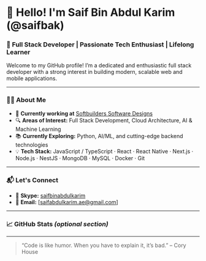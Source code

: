 # 👋 Hello! I'm Saif Bin Abdul Karim (@saifbak)

### 🚀 Full Stack Developer | Passionate Tech Enthusiast | Lifelong Learner

Welcome to my GitHub profile! I’m a dedicated and enthusiastic full stack developer with a strong interest in building modern, scalable web and mobile applications.

---

### 👨‍💻 About Me

- 💼 **Currently working at** [Softbuilders Software Designs](#)
- 🔍 **Areas of Interest:** Full Stack Development, Cloud Architecture, AI & Machine Learning
- 📚 **Currently Exploring:** Python, AI/ML, and cutting-edge backend technologies
- 💡 **Tech Stack:** JavaScript / TypeScript · React · React Native · Next.js · Node.js · NestJS · MongoDB · MySQL · Docker · Git

---

### 📬 Let's Connect

- 💬 **Skype:** [saifbinabdulkarim](skype:saifbinabdulkarim?chat)
- 📧 **Email:** [saifabdulkarim.ae@gmail.com]

---

### 📈 GitHub Stats *(optional section)*
<!-- Uncomment the lines below if you want to display GitHub stats -->
<!--
![Saif's GitHub Stats](https://github-readme-stats.vercel.app/api?username=saifbak&show_icons=true&theme=radical)
![Top Languages](https://github-readme-stats.vercel.app/api/top-langs/?username=saifbak&layout=compact&theme=radical)
-->

---

> “Code is like humor. When you have to explain it, it’s bad.” – Cory House

<!---
saifbak/saifbak is a ✨ special ✨ repository because its `README.md` (this file) appears on your GitHub profile.
You can click the Preview link to take a look at your changes.
--->
